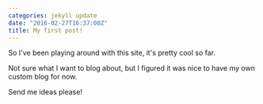 ```yaml
---
categories: jekyll update
date: "2016-02-27T16:37:00Z"
title: My first post!
---
```

So I've been playing around with this site, it's pretty cool so far.

Not sure what I want to blog about, but I figured it was nice to have my own custom blog for now.

Send me ideas please!